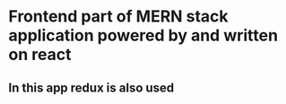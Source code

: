 # Frontend part of MERN stack application powered by and written on react
## In this app redux is also used
